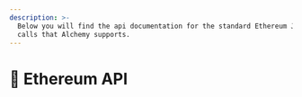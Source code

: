 ```yaml
---
description: >-
  Below you will find the api documentation for the standard Ethereum JSON-RPC
  calls that Alchemy supports.
---
```


# 💎 Ethereum API

